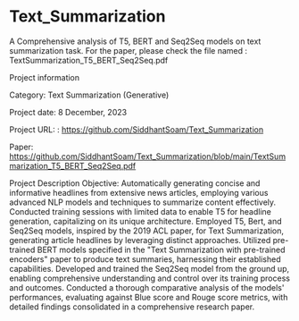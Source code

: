 # Text_Summarization
A Comprehensive analysis of T5, BERT and Seq2Seq models on text summarization task.
For the paper, please check the file named : TextSummarization_T5_BERT_Seq2Seq.pdf

Project information

Category: Text Summarization (Generative)

Project date: 8 December, 2023

Project URL: : https://github.com/SiddhantSoam/Text_Summarization

Paper: https://github.com/SiddhantSoam/Text_Summarization/blob/main/TextSummarization_T5_BERT_Seq2Seq.pdf

Project Description
Objective: Automatically generating concise and informative headlines from extensive news articles, employing various advanced NLP models and techniques to summarize content effectively​.
Conducted training sessions with limited data to enable T5 for headline generation, capitalizing on its unique architecture.
Employed T5, Bert, and Seq2Seq models, inspired by the 2019 ACL paper, for Text Summarization, generating article headlines by leveraging distinct approaches.
Utilized pre-trained BERT models specified in the "Text Summarization with pre-trained encoders" paper to produce text summaries, harnessing their established capabilities.
Developed and trained the Seq2Seq model from the ground up, enabling comprehensive understanding and control over its training process and outcomes.
Conducted a thorough comparative analysis of the models' performances, evaluating against Blue score and Rouge score metrics, with detailed findings consolidated in a comprehensive research paper.



